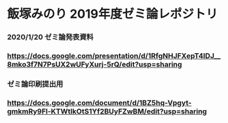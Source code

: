 # 飯塚みのり 2019年度ゼミ論レポジトリ

### 2020/1/20 ゼミ論発表資料
### https://docs.google.com/presentation/d/1RfgNHJFXepT4lDJ__8mko3f7N7PsUX2wUFyXurj-5rQ/edit?usp=sharing

### ゼミ論印刷提出用
### https://docs.google.com/document/d/1BZ5hq-Vpgyt-gmkmRy9Fl-KTWtIkOtS1Yf2BUyFZwBM/edit?usp=sharing
